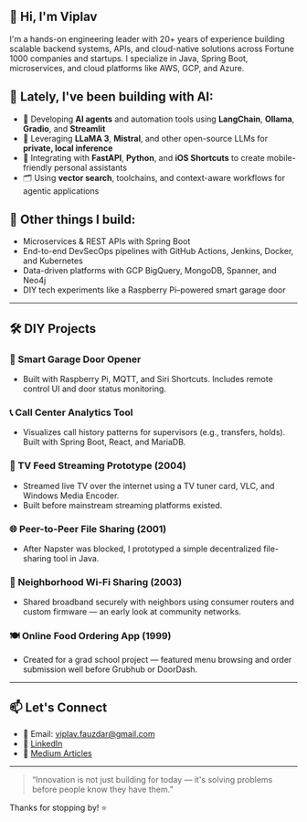 ## 👋 Hi, I'm Viplav

I'm a hands-on engineering leader with 20+ years of experience building scalable backend systems, APIs, and cloud-native solutions across Fortune 1000 companies and startups. I specialize in Java, Spring Boot, microservices, and cloud platforms like AWS, GCP, and Azure.

## 🤖 Lately, I've been building with AI:
- 🧠 Developing **AI agents** and automation tools using **LangChain**, **Ollama**, **Gradio**, and **Streamlit**
- 🔐 Leveraging **LLaMA 3**, **Mistral**, and other open-source LLMs for **private, local inference**
- 📲 Integrating with **FastAPI**, **Python**, and **iOS Shortcuts** to create mobile-friendly personal assistants
- 🗂️ Using **vector search**, toolchains, and context-aware workflows for agentic applications

## 🔧 Other things I build:
- Microservices & REST APIs with Spring Boot
- End-to-end DevSecOps pipelines with GitHub Actions, Jenkins, Docker, and Kubernetes
- Data-driven platforms with GCP BigQuery, MongoDB, Spanner, and Neo4j
- DIY tech experiments like a Raspberry Pi–powered smart garage door

---

## 🛠️ DIY Projects
### 🚪 Smart Garage Door Opener
- Built with Raspberry Pi, MQTT, and Siri Shortcuts. Includes remote control UI and door status monitoring.

### 📞 Call Center Analytics Tool
- Visualizes call history patterns for supervisors (e.g., transfers, holds). Built with Spring Boot, React, and MariaDB.
### 📡 TV Feed Streaming Prototype (2004)
- Streamed live TV over the internet using a TV tuner card, VLC, and Windows Media Encoder.
- Built before mainstream streaming platforms existed.

### 🌐 Peer-to-Peer File Sharing (2001)
- After Napster was blocked, I prototyped a simple decentralized file-sharing tool in Java.

### 📶 Neighborhood Wi-Fi Sharing (2003)
- Shared broadband securely with neighbors using consumer routers and custom firmware — an early look at community networks.

### 🍽️ Online Food Ordering App (1999)
- Created for a grad school project — featured menu browsing and order submission well before Grubhub or DoorDash.

---

## 📫 Let's Connect
- 📧 Email: viplav.fauzdar@gmail.com  
- 💼 [LinkedIn](https://www.linkedin.com/in/viplavfauzdar)  
- 🧪 [Medium Articles](https://medium.com/@viplav.fauzdar)  

---

> “Innovation is not just building for today — it's solving problems before people know they have them.”

Thanks for stopping by! ⭐️
